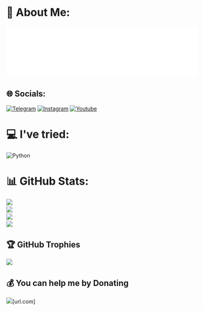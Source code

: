 # 💫 About Me:
![Intro](https://raw.githubusercontent.com/403Code/403Code/main/picture/intro.svg) </br>

## 🌐 Socials:
[![Telegram](https://img.shields.io/badge/Telegeam-%231877F2.svg?logo=Telegram&logoColor=white)](https://t.me/xoX23Xox) [![Instagram](https://img.shields.io/badge/Instagram-%23E4405F.svg?logo=Instagram&logoColor=white)](https://instagram.com/xxx) [![Youtube](https://img.shields.io/badge/Youtube-%23FF0000.svg?logo=Youtube&logoColor=white)](https://youtube.com/@xxx) 

# 💻 I've tried:
![Python](https://img.shields.io/badge/python-3670A0?style=for-the-badge&logo=python&logoColor=ffdd54)
# 📊 GitHub Stats:
![](https://github-readme-stats.vercel.app/api?username=xoX23Xox&theme=dark&hide_border=false&include_all_commits=true&count_private=false)<br/>
![](https://github-readme-streak-stats.herokuapp.com/?user=xoX23Xox&theme=dark&hide_border=false)<br/>
![](https://github-readme-stats.vercel.app/api/top-langs/?username=xoX23Xox&theme=dark&hide_border=false&include_all_commits=true&count_private=false&layout=compact)<br/>
![](https://api.visitorbadge.io/api/combined?path=xoX23Xox&label=Profile%20Views%20%5BDaily%20%2F%20Total%5D&labelColor=%23d9e3f0&countColor=%23555555&style=flat-square&labelStyle=upper)
## 🏆 GitHub Trophies
![](https://github-profile-trophy.vercel.app/?username=xoX23Xox&theme=radical&no-frame=false&no-bg=true&margin-w=4)
## 💰 You can help me by Donating
![](https://images.app.goo.gl/BMPHoyAp11UoNita6)[url.com]
